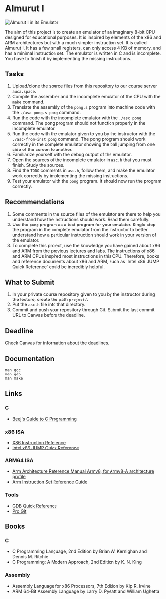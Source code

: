 Almurut I
=========

![Almurut I in its Emulator](https://i.imgur.com/Dvi3jq5.png)

The aim of this project is to create an emulator of an imaginary 8-bit CPU designed for educational purposes. It is inspired by elements of the x86 and ARM architectures but with a much simpler instruction set. It is called Almurut I. It has a few small registers, can only access 4 KB of memory, and has a minimal instruction set. The emulator is written in C and is incomplete. You have to finish it by implementing the missing instructions.

## Tasks

1. Upload/clone the source files from this repository to our course server `auca.space`.
2. Compile the assembler and the incomplete emulator of the CPU with the `make` command.
3. Translate the assembly of the `pong.s` program into machine code with the `./asa pong.s pong` command.
4. Run the code with the incomplete emulator with the `./asc pong` command. The pong program should not function properly in the incomplete emulator.
5. Run the code with the emulator given to you by the instructor with the `./asc-from-inst pong` command. The pong program should work correctly in the complete emulator showing the ball jumping from one side of the screen to another.
6. Familiarize yourself with the debug output of the emulator.
7. Open the sources of the incomplete emulator in `asc.h` that you must finish. Study the sources.
8. Find the `TODO` comments in `asc.h`, follow them, and make the emulator work correctly by implementing the missing instructions.
9. Test your emulator with the `pong` program. It should now run the program correctly.

## Recommendations

1. Some comments in the source files of the emulator are there to help you understand how the instructions should work. Read them carefully.
2. Use the `pong` program as a test program for your emulator. Single step the program in the complete emulator from the instructor to better understand how a particular instruction should work in your version of the emulator.
3. To complete this project, use the knowledge you have gained about x86 and ARM from the previous lectures and labs. The instructions of x86 and ARM CPUs inspired most instructions in this CPU. Therefore, books and reference documents about x86 and ARM, such as 'Intel x86 JUMP Quick Reference' could be incredibly helpful.

## What to Submit

1. In your private course repository given to you by the instructor during the lecture, create the path `project/`.
2. Put the `asc.h` file into that directory.
3. Commit and push your repository through Git. Submit the last commit URL to Canvas before the deadline.

## Deadline

Check Canvas for information about the deadlines.

## Documentation

    man gcc
    man gdb
    man make

## Links

### C

* [Beej's Guide to C Programming](https://beej.us/guide/bgc)

### x86 ISA

* [X86 Instruction Reference](http://www.felixcloutier.com/x86)
* [Intel x86 JUMP Quick Reference](http://www.unixwiz.net/techtips/x86-jumps.html)

### ARM64 ISA

* [Arm Architecture Reference Manual Armv8, for Armv8-A architecture profile](https://developer.arm.com/documentation/ddi0487/latest)
* [Arm Instruction Set Reference Guide](https://developer.arm.com/documentation/100076/0100/a64-instruction-set-reference)

### Tools

* [GDB Quick Reference](https://users.ece.utexas.edu/~adnan/gdb-refcard.pdf)
* [Pro Git](https://git-scm.com/book/en/v2)

## Books

### C

* C Programming Language, 2nd Edition by Brian W. Kernighan and Dennis M. Ritchie
* C Programming: A Modern Approach, 2nd Edition by K. N. King

### Assembly

* Assembly Language for x86 Processors, 7th Edition by Kip R. Irvine
* ARM 64-Bit Assembly Language by Larry D. Pyeatt and William Ughetta
